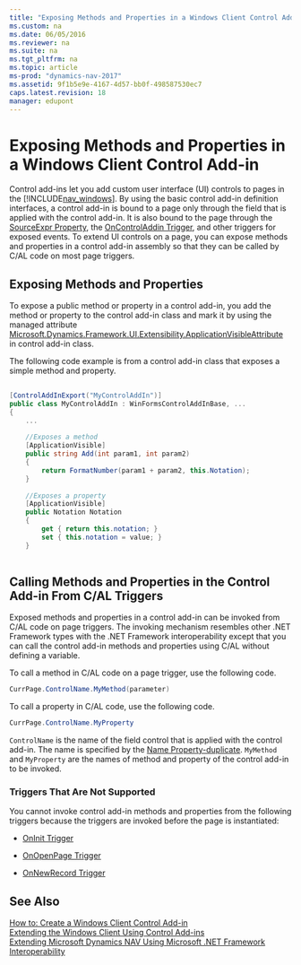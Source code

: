 ```yaml
---
title: "Exposing Methods and Properties in a Windows Client Control Add-in"
ms.custom: na
ms.date: 06/05/2016
ms.reviewer: na
ms.suite: na
ms.tgt_pltfrm: na
ms.topic: article
ms-prod: "dynamics-nav-2017"
ms.assetid: 9f1b5e9e-4167-4d57-bb0f-498587530ec7
caps.latest.revision: 18
manager: edupont
---
```

# Exposing Methods and Properties in a Windows Client Control Add-in
Control add\-ins let you add custom user interface \(UI\) controls to pages in the [!INCLUDE[nav_windows](includes/nav_windows_md.md)]. By using the basic control add\-in definition interfaces, a control add\-in is bound to a page only through the field that is applied with the control add\-in. It is also bound to the page through the [SourceExpr Property](SourceExpr-Property.md), the [OnControlAddin Trigger](OnControlAddin-Trigger.md), and other triggers for exposed events. To extend UI controls on a page, you can expose methods and properties in a control add\-in assembly so that they can be called by C\/AL code on most page triggers.  
  
## Exposing Methods and Properties  
 To expose a public method or property in a control add\-in, you add the method or property to the control add\-in class and mark it by using the managed attribute [Microsoft.Dynamics.Framework.UI.Extensibility.ApplicationVisibleAttribute](assetId:///T:Microsoft.Dynamics.Framework.UI.Extensibility.ApplicationVisibleAttribute) in control add\-in class.  
  
 The following code example is from a control add\-in class that exposes a simple method and property.  
  
```c#  
  
[ControlAddInExport("MyControlAddIn")]  
public class MyControlAddIn : WinFormsControlAddInBase, ...  
{  
    ...  
  
    //Exposes a method  
    [ApplicationVisible]  
    public string Add(int param1, int param2)  
    {  
        return FormatNumber(param1 + param2, this.Notation);  
    }  
  
    //Exposes a property  
    [ApplicationVisible]  
    public Notation Notation  
    {  
        get { return this.notation; }  
        set { this.notation = value; }  
    }  
  
```  
  
## Calling Methods and Properties in the Control Add\-in From C\/AL Triggers  
 Exposed methods and properties in a control add\-in can be invoked from C\/AL code on page triggers. The invoking mechanism resembles other .NET Framework types with the .NET Framework interoperability except that you can call the control add\-in methods and properties using C\/AL without defining a variable.  
  
 To call a method in C\/AL code on a page trigger, use the following code.  
  
```c#  
CurrPage.ControlName.MyMethod(parameter)  
```  
  
 To call a property in C\/AL code, use the following code.  
  
```c#  
CurrPage.ControlName.MyProperty  
```  
  
 `ControlName` is the name of the field control that is applied with the control add\-in. The name is specified by the [Name Property\-duplicate](Name-Property-duplicate.md). `MyMethod` and `MyProperty` are the names of method and property of the control add\-in to be invoked.  
  
### Triggers That Are Not Supported  
 You cannot invoke control add\-in methods and properties from the following triggers because the triggers are invoked before the page is instantiated:  
  
-   [OnInit Trigger](OnInit-Trigger.md)  
  
-   [OnOpenPage Trigger](OnOpenPage-Trigger.md)  
  
-   [OnNewRecord Trigger](OnNewRecord-Trigger.md)  
  
## See Also  
 [How to: Create a Windows Client Control Add\-in](../Topic/How%20to:%20Create%20a%20Windows%20Client%20Control%20Add-in.md)   
 [Extending the Windows Client Using Control Add\-ins](Extending-the-Windows-Client-Using-Control-Add-ins.md)   
 [Extending Microsoft Dynamics NAV Using Microsoft .NET Framework Interoperability](Extending-Microsoft-Dynamics-NAV-Using-Microsoft-.NET-Framework-Interoperability.md)
